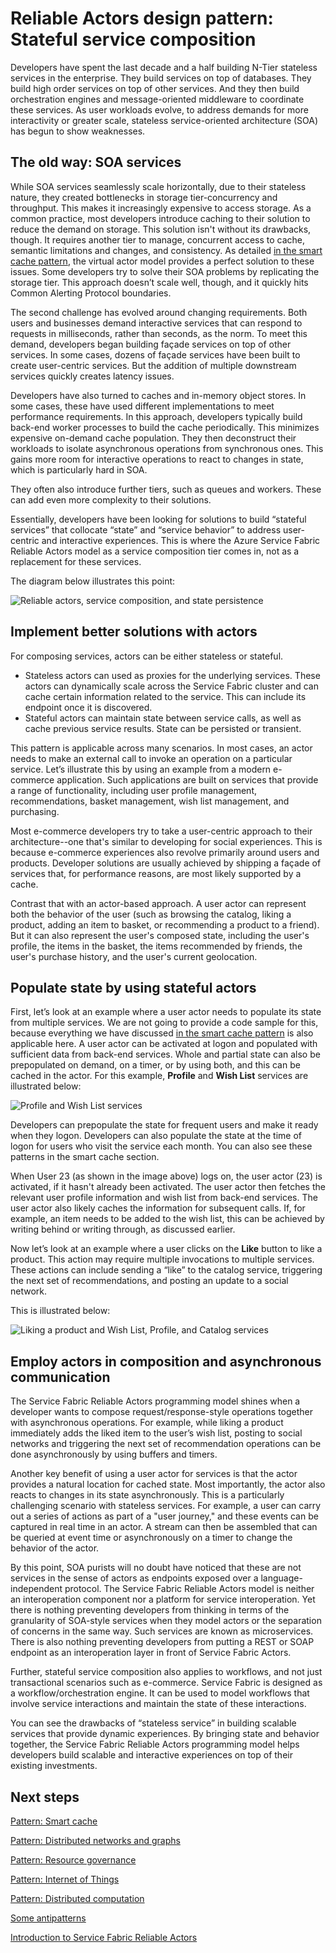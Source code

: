 
<properties
   pageTitle="Stateful service composition pattern | Microsoft Azure"
   description="Service Fabric Reliable Actors design pattern that uses stateful actors to maintain state between service calls and to cache previous service results."
   services="service-fabric"
   documentationCenter=".net"
   authors="vturecek"
   manager="timlt"
   editor=""/>

<tags
   ms.service="service-fabric"
   ms.devlang="dotnet"
   ms.topic="article"
   ms.tgt_pltfrm="NA"
   ms.workload="NA"
   ms.date="08/05/2015"
   ms.author="vturecek"/>

# Reliable Actors design pattern: Stateful service composition

Developers have spent the last decade and a half building N-Tier stateless services in the enterprise. They build services on top of databases. They build high order services on top of other services. And they then build orchestration engines and message-oriented middleware to coordinate these services. As user workloads evolve, to address demands for more interactivity or greater scale, stateless service-oriented architecture (SOA) has begun to show weaknesses.

## The old way: SOA services

While SOA services seamlessly scale horizontally, due to their stateless nature, they created bottlenecks in storage tier-concurrency and throughput. This makes it increasingly expensive to access storage. As a common practice, most developers introduce caching to their solution to reduce the demand on storage. This solution isn't without its drawbacks, though. It requires another tier to manage, concurrent access to cache, semantic limitations and changes, and consistency. As detailed [in the smart cache pattern](service-fabric-reliable-actors-pattern-smart-cache.md), the virtual actor model provides a perfect solution to these issues.
Some developers try to solve their SOA problems by replicating the storage tier. This approach doesn’t scale well, though, and it quickly hits Common Alerting Protocol boundaries.

The second challenge has evolved around changing requirements. Both users and businesses demand interactive services that can respond to requests in milliseconds, rather than seconds, as the norm. To meet this demand, developers began building façade services on top of other services. In some cases, dozens of façade services have been built to create user-centric services. But the addition of multiple downstream services quickly creates latency issues.

Developers have also turned to caches and in-memory object stores. In some cases, these have used different implementations to meet performance requirements. In this approach, developers typically build back-end worker processes to build the cache periodically. This minimizes expensive on-demand cache population. They then deconstruct their workloads to isolate asynchronous operations from synchronous ones. This gains more room for interactive operations to react to changes in state, which is particularly hard in SOA.

They often also introduce further tiers, such as queues and workers. These can add even more complexity to their solutions.

Essentially, developers have been looking for solutions to build “stateful services” that collocate “state” and “service behavior” to address user-centric and interactive experiences. This is where the Azure Service Fabric Reliable Actors model as a service composition tier comes in, not as a replacement for these services.

The diagram below illustrates this point:

![Reliable actors, service composition, and state persistence][1]

## Implement better solutions with actors

For composing services, actors can be either stateless or stateful.

* Stateless actors can used as proxies for the underlying services. These actors can dynamically scale across the Service Fabric cluster and can cache certain information related to the service. This can include its endpoint once it is discovered.
* Stateful actors can maintain state between service calls, as well as cache previous service results. State can be persisted or transient.

This pattern is applicable across many scenarios. In most cases, an actor needs to make an external call to invoke an operation on a particular service. Let’s illustrate this by using an example from a modern e-commerce application. Such applications are built on services that provide a range of functionality, including user profile management, recommendations, basket management, wish list management, and purchasing.

Most e-commerce developers try to take a user-centric approach to their architecture--one that's similar to developing for social experiences. This is because e-commerce experiences also revolve primarily around users and products. Developer solutions are usually achieved by shipping a façade of services that, for performance reasons, are most likely supported by a cache.

Contrast that with an actor-based approach. A user actor can represent both the behavior of the user (such as browsing the catalog, liking a product, adding an item to basket, or recommending a product to a friend). But it can also represent the user's composed state, including the user's profile, the items in the basket, the items recommended by friends, the user's purchase history, and the user's current geolocation.

## Populate state by using stateful actors

First, let’s look at an example where a user actor needs to populate its state from multiple services. We are not going to provide a code sample for this, because everything we have discussed [in the smart cache pattern](service-fabric-reliable-actors-pattern-smart-cache.md) is also applicable here.
A user actor can be activated at logon and populated with sufficient data from back-end services. Whole and partial state can also be prepopulated on demand, on a timer, or by using both, and this can be cached in the actor.
For this example, **Profile** and **Wish List** services are illustrated below:

![Profile and Wish List services][2]

Developers can prepopulate the state for frequent users and make it ready when they logon. Developers can also populate the state at the time of logon for users who visit the service each month. You can also see these patterns in the smart cache section.

When User 23 (as shown in the image above) logs on, the user actor (23) is activated, if it hasn't already been activated. The user actor then fetches the relevant user profile information and wish list from back-end services. The user actor also likely caches the information for subsequent calls. If, for example, an item needs to be added to the wish list, this can be achieved by writing behind or writing through, as discussed earlier.

Now let’s look at an example where a user clicks on the **Like** button to like a product. This action may require multiple invocations to multiple services. These actions can include sending a “like” to the catalog service, triggering the next set of recommendations, and posting an update to a social network.

This is illustrated below:

![Liking a product and Wish List, Profile, and Catalog services][3]

## Employ actors in composition and asynchronous communication
The Service Fabric Reliable Actors programming model shines when a developer wants to compose request/response-style operations together with asynchronous operations. For example, while liking a product immediately adds the liked item to the user’s wish list, posting to social networks and triggering the next set of recommendation operations can be done asynchronously by using buffers and timers.

Another key benefit of using a user actor for services is that the actor provides a natural location for cached state. Most importantly, the actor also reacts to changes in its state asynchronously. This is a particularly challenging scenario with stateless services.
For example, a user can carry out a series of actions as part of a "user journey," and these events can be captured in real time in an actor. A stream can then be assembled that can be queried at event time or asynchronously on a timer to change the behavior of the actor.

By this point, SOA purists will no doubt have noticed that these are not services in the sense of actors as endpoints exposed over a language-independent protocol. The Service Fabric Reliable Actors model is neither an interoperation component nor a platform for service interoperation. Yet there is nothing preventing developers from thinking in terms of the granularity of SOA-style services when they model actors or the separation of concerns in the same way. Such services are known as microservices. There is also nothing preventing developers from putting a REST or SOAP endpoint as an interoperation layer in front of Service Fabric Actors.

Further, stateful service composition also applies to workflows, and not just transactional scenarios such as e-commerce. Service Fabric is designed as a workflow/orchestration engine. It can be used to model workflows that involve service interactions and maintain the state of these interactions.

You can see the drawbacks of “stateless service” in building scalable services that provide dynamic experiences. By bringing state and behavior together, the Service Fabric Reliable Actors programming model helps developers build scalable and interactive experiences on top of their existing investments.


## Next steps

[Pattern: Smart cache](service-fabric-reliable-actors-pattern-smart-cache.md)

[Pattern: Distributed networks and graphs](service-fabric-reliable-actors-pattern-distributed-networks-and-graphs.md)

[Pattern: Resource governance](service-fabric-reliable-actors-pattern-resource-governance.md)

[Pattern: Internet of Things](service-fabric-reliable-actors-pattern-internet-of-things.md)

[Pattern: Distributed computation](service-fabric-reliable-actors-pattern-distributed-computation.md)

[Some antipatterns](service-fabric-reliable-actors-anti-patterns.md)

[Introduction to Service Fabric Reliable Actors](service-fabric-reliable-actors-introduction.md)


<!--Image references-->
[1]: ./media/service-fabric-reliable-actors-pattern-stateful-service-composition/stateful-service-composition-1.png
[2]: ./media/service-fabric-reliable-actors-pattern-stateful-service-composition/stateful-service-composition-2.png
[3]: ./media/service-fabric-reliable-actors-pattern-stateful-service-composition/stateful-service-composition-3.png
